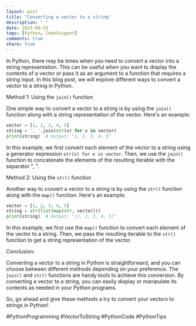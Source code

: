```yaml
---
layout: post
title: "Converting a vector to a string"
description: " "
date: 2023-09-25
tags: [Python, CodeSnippet]
comments: true
share: true
---
```


In Python, there may be times when you need to convert a vector into a string representation. This can be useful when you want to display the contents of a vector or pass it as an argument to a function that requires a string input. In this blog post, we will explore different ways to convert a vector to a string in Python.

Method 1: Using the `join()` function

One simple way to convert a vector to a string is by using the `join()` function along with a string representation of the vector. Here's an example:

```python
vector = [1, 2, 3, 4, 5]
string = ', '.join(str(x) for x in vector)
print(string)  # Output: "1, 2, 3, 4, 5"
```

In this example, we first convert each element of the vector to a string using a generator expression `str(x) for x in vector`. Then, we use the `join()` function to concatenate the elements of the resulting iterable with the separator ", ".

Method 2: Using the `str()` function

Another way to convert a vector to a string is by using the `str()` function along with the `map()` function. Here's an example:

```python
vector = [1, 2, 3, 4, 5]
string = str(list(map(str, vector)))
print(string)  # Output: "[1, 2, 3, 4, 5]"
```

In this example, we first use the `map()` function to convert each element of the vector to a string. Then, we pass the resulting iterable to the `str()` function to get a string representation of the vector.

Conclusion:

Converting a vector to a string in Python is straightforward, and you can choose between different methods depending on your preference. The `join()` and `str()` functions are handy tools to achieve this conversion. By converting a vector to a string, you can easily display or manipulate its contents as needed in your Python programs.

So, go ahead and give these methods a try to convert your vectors to strings in Python!

#PythonProgramming #VectorToString #PythonCode #PythonTips